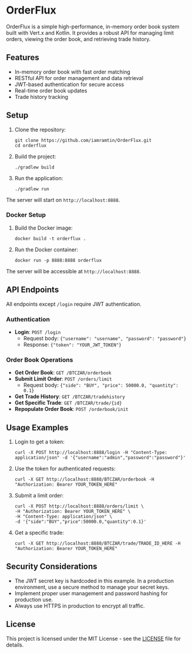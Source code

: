 # OrderFlux

OrderFlux is a simple high-performance, in-memory order book system built with Vert.x and Kotlin. It provides a robust API for managing limit orders, viewing the order book, and retrieving trade history.

## Features

- In-memory order book with fast order matching
- RESTful API for order management and data retrieval
- JWT-based authentication for secure access
- Real-time order book updates
- Trade history tracking

## Setup

1. Clone the repository:
   ```
   git clone https://github.com/iamramtin/OrderFlux.git
   cd orderflux
   ```

2. Build the project:
   ```
   ./gradlew build
   ```

3. Run the application:
   ```
   ./gradlew run
   ```

The server will start on `http://localhost:8888`.

### Docker Setup

1. Build the Docker image:
   ```
   docker build -t orderflux .
   ```

2. Run the Docker container:
   ```
   docker run -p 8888:8888 orderflux
   ```

The server will be accessible at `http://localhost:8888`.

## API Endpoints

All endpoints except `/login` require JWT authentication.

### Authentication

- **Login**: `POST /login`
    - Request body: `{"username": "username", "password": "password"}`
    - Response: `{"token": "YOUR_JWT_TOKEN"}`

### Order Book Operations

- **Get Order Book**: `GET /BTCZAR/orderbook`
- **Submit Limit Order**: `POST /orders/limit`
    - Request body: `{"side": "BUY", "price": 50000.0, "quantity": 0.1}`
- **Get Trade History**: `GET /BTCZAR/tradehistory`
- **Get Specific Trade**: `GET /BTCZAR/trade/{id}`
- **Repopulate Order Book**: `POST /orderbook/init`
    
## Usage Examples

1. Login to get a token:
   ```
   curl -X POST http://localhost:8888/login -H "Content-Type: application/json" -d '{"username":"admin","password":"password"}'
   ```

2. Use the token for authenticated requests:
   ```
   curl -X GET http://localhost:8888/BTCZAR/orderbook -H "Authorization: Bearer YOUR_TOKEN_HERE"
   ```

3. Submit a limit order:
   ```
   curl -X POST http://localhost:8888/orders/limit \
   -H "Authorization: Bearer YOUR_TOKEN_HERE" \
   -H "Content-Type: application/json" \
   -d '{"side":"BUY","price":50000.0,"quantity":0.1}'
   ```

4. Get a specific trade:
   ```
   curl -X GET http://localhost:8888/BTCZAR/trade/TRADE_ID_HERE -H "Authorization: Bearer YOUR_TOKEN_HERE"
   ```

## Security Considerations

- The JWT secret key is hardcoded in this example. In a production environment, use a secure method to manage your secret keys.
- Implement proper user management and password hashing for production use.
- Always use HTTPS in production to encrypt all traffic.

## License

This project is licensed under the MIT License - see the [LICENSE](LICENSE.txt) file for details.